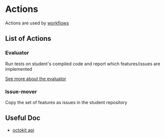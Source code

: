 # Actions

Actions are used by [workflows](/workflows/README.md)

## List of Actions

### Evaluator
Run tests on student's compiled code and report which features/issues are implemented

[See more about the evaluator](./evaluator/README.md)
### Issue-mover
Copy the set of features as issues in the student repository

## Useful Doc
- [octokit api](https://octokit.github.io/rest.js/v18#issues)
